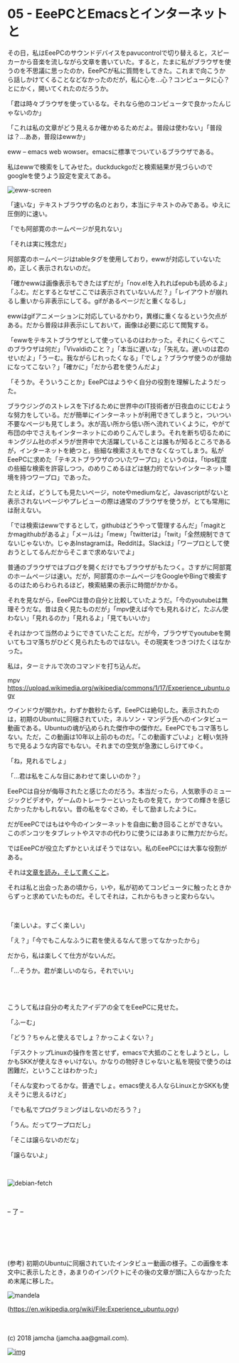 # 05 - EeePCとEmacsとインターネットと

その日，私はEeePCのサウンドデバイスをpavucontrolで切り替えると，スピーカーから音楽を流しながら文章を書いていた。すると，たまに私がブラウザを使うのを不思議に思ったのか，EeePCが私に質問をしてきた。これまで向こうから話しかけてくることなどなかったのだが，私に心を…心？コンピュータに心？とにかく，開いてくれたのだろうか。  

「君は時々ブラウザを使っているな。それなら他のコンピュータで良かったんじゃないのか」  

「これは私の文章がどう見えるか確かめるためだよ。普段は使わない」「普段は？…ああ，普段はewwか」  

eww &#x2013; emacs web wowser。emacsに標準でついているブラウザである。  

私はewwで検索をしてみせた。duckduckgoだと検索結果が見づらいのでgoogleを使うよう設定を変えてある。  

![eww-screen](./gitbook/images/03.png)  

「速いな」テキストブラウザの名のとおり，本当にテキストのみである。ゆえに圧倒的に速い。  

「でも阿部寛のホームページが見れない」  

「それは実に残念だ」  

阿部寛のホームページはtableタグを使用しており，ewwが対応していないため，正しく表示されないのだ。  

「確かewwは画像表示もできたはずだが」「nov.elを入れればepubも読めるよ」「ふむ。だとするとなぜここでは表示されていないんだ？」「レイアウトが崩れるし重いから非表示にしてる。gifがあるページだと重くなるし」  

ewwはgifアニメーションに対応しているかわり，異様に重くなるという欠点がある。だから普段は非表示にしておいて，画像は必要に応じて閲覧する。  

「ewwをテキストブラウザとして使っているのはわかった。それにくらべてこのブラウザは何だ」「Vivaldiのこと？」「本当に遅いな」「失礼な。遅いのは君のせいだよ」「うーむ。我ながらじれったくなる」「でしょ？ブラウザ使うのが億劫になってこない？」「確かに」「だから君を使うんだよ」  

「そうか。そういうことか」EeePCはようやく自分の役割を理解したようだった。  

ブラウジングのストレスを下げるために世界中のIT技術者が日夜血のにじむような努力をしている。だが簡単にインターネットが利用できてしまうと，ついつい不要なページも見てしまう。水が高い所から低い所へ流れていくように，やがて布団の中でさえもインターネットにのめりこんでしまう。それを断ち切るためにキングジム社のポメラが世界中で大活躍していることは誰もが知るところであるが，インターネットを絶つと，些細な検索さえもできなくなってしまう。私がEeePCに求めた「テキストブラウザのついたワープロ」というのは，「tips程度の些細な検索を許容しつつ，のめりこめるほどは魅力的でないインターネット環境を持つワープロ」であった。  

たとえば，どうしても見たいページ，noteやmediumなど，Javascriptがないと表示されないページやプレビューの際は通常のブラウザを使うが，とても常用には耐えない。  

「では検索はewwでするとして，githubはどうやって管理するんだ」「magitとかmagithubがあるよ」「メールは」「mew」「twitterは」「twit」「全然規制できてないじゃないか。じゃあInstagramは。Redditは。Slackは」「ワープロとして使おうとしてるんだからそこまで求めないでよ」  

普通のブラウザではブログを開くだけでもブラウザがもたつく。さすがに阿部寛のホームページは速い。だが，阿部寛のホームページをGoogleやBingで検索するのはためらわられるほど，検索結果の表示に時間がかかる。  

それを見ながら，EeePCは昔の自分と比較していたようだ。「今のyoutubeは無理そうだな。昔は良く見たものだが」「mpv使えば今でも見れるけど，たぶん使わない」「見れるのか」「見れるよ」「見てもいいか」  

それはかつて当然のようにできていたことだ。だが今，ブラウザでyoutubeを開いてもコマ落ちがひどく見られたものではない。その現実をつきつけたくはなかった。  

私は，ターミナルで次のコマンドを打ち込んだ。  

mpv <https://upload.wikimedia.org/wikipedia/commons/1/17/Experience_ubuntu.ogv>  

ウインドウが開かれ，わずか数秒たらず。EeePCは絶句した。表示されたのは，初期のUbuntuに同梱されていた，ネルソン・マンデラ氏へのインタビュー動画である。Ubuntuの魂が込められた傑作中の傑作だ。EeePCでもコマ落ちしない。ただ，この動画は10年以上前のものだ。「この動画すごいよ」と軽い気持ちで見るような内容でもない。それまでの空気が急激にしらけてゆく。  

「ね，見れるでしょ」  

「…君は私をこんな目にあわせて楽しいのか？」  

EeePCは自分が侮辱されたと感じたのだろう。本当だったら，人気歌手のミュージックビデオや，ゲームのトレーラーといったものを見て，かつての輝きを感じたかったかもしれない。昔の私をなぐさめ，そして励ましたように。  

だがEeePCではもはや今のインターネットを自由に動き回ることができない。このポンコツをタブレットやスマホの代わりに使うにはあまりに無力だからだ。  

ではEeePCが役立たずかといえばそうではない。私のEeePCには大事な役割がある。  

それは[文章を読み，そして書くこと](https://www.youtube.com/watch?v%3DVADudzQGvU8&feature%3Dyoutu.be&t%3D24m)。  

それは私と出会ったあの頃から，いや，私が初めてコンピュータに触ったときからずっと求めていたものだ。そしてそれは，これからもきっと変わらない。  

<br>  

「楽しいよ。すごく楽しい」  

「え？」「今でもこんなふうに君を使えるなんて思ってなかったから」  

だから，私は楽しくて仕方がないんだ。  

「…そうか。君が楽しいのなら，それでいい」  

<br>  
<br>  

こうして私は自分の考えたアイデアの全てをEeePCに見せた。  

「ふーむ」  

「どう？ちゃんと使えるでしょ？かっこよくない？」  

「デスクトップLinuxの操作を苦とせず，emacsで大抵のことをしようとし，しかもSKKが使えなきゃいけない。かなりの物好きじゃないと私を現役で使うのは困難だ，ということはわかった」  

「そんな変わってるかな。普通でしょ。emacs使える人ならLinuxとかSKKも使えそうに思えるけど」  

「でも私でプログラミングはしないのだろう？」  

「うん。だってワープロだし」  

「そこは譲らないのだな」  

「譲らないよ」  

<br>  

![debian-fetch](./gitbook/images/04.png)  

<br>  

&#x2013; 了 &#x2013;  

<br>  
<br>  
<br>  
<br>  

(参考) 初期のUbuntuに同梱されていたインタビュー動画の様子。この画像を本文中に表示したとき，あまりのインパクトにその後の文章が頭に入らなかったため末尾に移した。  

![mandela](./gitbook/images/mandela.png)  

(<https://en.wikipedia.org/wiki/File:Experience_ubuntu.ogv>)  

<br>  
<br>  
(c) 2018 jamcha (jamcha.aa@gmail.com).  

[![img](http://i.creativecommons.org/l/by-sa/4.0/88x31.png)](http://creativecommons.org/licenses/by-sa/4.0/deed)